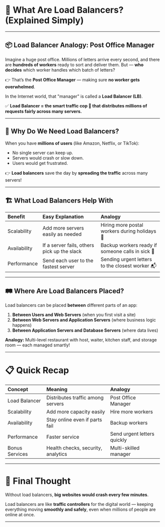 # 🚦 What Are Load Balancers? (Explained Simply)

---

## 📦 Load Balancer Analogy: Post Office Manager

Imagine a huge post office.
Millions of letters arrive every second, and there are **hundreds of workers** ready to sort and deliver them.
But — **who decides** which worker handles which batch of letters?

👉 That’s the **Post Office Manager** — making sure **no worker gets overwhelmed**.

In the Internet world, that "manager" is called a **Load Balancer (LB)**.

✅ **Load Balancer = the smart traffic cop 🚦 that distributes millions of requests fairly across many servers.**

---

## 🚀 Why Do We Need Load Balancers?

When you have **millions of users** (like Amazon, Netflix, or TikTok):

- No single server can keep up.
- Servers would crash or slow down.
- Users would get frustrated.

👉 **Load balancers** save the day by **spreading the traffic** across many servers!

---

## 🏗️ What Load Balancers Help With

| Benefit       | Easy Explanation                      | Analogy                                        |
|:--------------|:--------------------------------------|:-----------------------------------------------|
| Scalability   | Add more servers easily as needed     | Hiring more postal workers during holidays 🎄 |
| Availability  | If a server fails, others pick up the slack | Backup workers ready if someone calls in sick 🧐 |
| Performance   | Send each user to the fastest server  | Sending urgent letters to the closest worker 📬 |

---

## 🛤️ Where Are Load Balancers Placed?

Load balancers can be placed **between** different parts of an app:

1. **Between Users and Web Servers** (when you first visit a site)
2. **Between Web Servers and Application Servers** (where business logic happens)
3. **Between Application Servers and Database Servers** (where data lives)

**Analogy:**
Multi-level restaurant with host, waiter, kitchen staff, and storage room — each managed smartly!

---



# 📋 Quick Recap

| Concept         | Meaning                       | Analogy                      |
|:----------------|:------------------------------|:------------------------------|
| Load Balancer   | Distributes traffic among servers | Post Office Manager          |
| Scalability     | Add more capacity easily       | Hire more workers             |
| Availability    | Stay online even if parts fail | Backup workers                |
| Performance     | Faster service                 | Send urgent letters quickly   |
| Bonus Services  | Health checks, security, analytics | Multi-skilled manager         |

---

# 🎉 Final Thought

Without load balancers, **big websites would crash every few minutes**.

Load balancers are like **traffic controllers** for the digital world — keeping everything moving **smoothly and safely**, even when millions of people are online at once.

---

